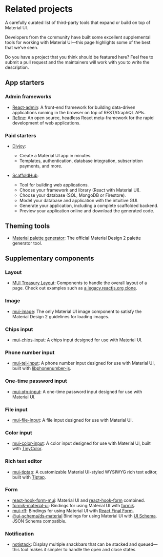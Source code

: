 # Related projects

<p class="description">A carefully curated list of third-party tools that expand or build on top of Material UI.</p>

Developers from the community have built some excellent supplemental tools for working with Material UI—this page highlights some of the best that we've seen.

Do you have a project that you think should be featured here?
Feel free to submit a pull request and the maintainers will work with you to write the description.

## App starters

### Admin frameworks

- [React-admin](https://github.com/marmelab/react-admin): A front-end framework for building data-driven applications running in the browser on top of REST/GraphQL APIs.
- [Refine](https://github.com/refinedev/refine): An open source, headless React meta-framework for the rapid development of web applications.

### Paid starters

- [Divjoy](https://divjoy.com?via=material-ui):

  - Create a Material UI app in minutes.
  - Templates, authentication, database integration, subscription payments, and more.

- [ScaffoldHub](https://v2.scaffoldhub.io/scaffolds/react-material-ui?partner=1):
  - Tool for building web applications.
  - Choose your framework and library (React with Material UI).
  - Choose your database (SQL, MongoDB or Firestore).
  - Model your database and application with the intuitive GUI.
  - Generate your application, including a complete scaffolded backend.
  - Preview your application online and download the generated code.

## Theming tools

- [Material palette generator](https://m2.material.io/inline-tools/color/): The official Material Design 2 palette generator tool.

## Supplementary components

### Layout

- [MUI Treasury Layout](https://mui-treasury.com/?path=/docs/layout-v6-introduction--docs): Components to handle the overall layout of a page. Check out examples such as [a legacy.reactjs.org clone](https://mui-treasury.com/?path=/story/layout-v6-app-react-legacy--react-legacy).

### Image

- [mui-image](https://github.com/benmneb/mui-image): The only Material UI image component to satisfy the Material Design 2 guidelines for loading images.

### Chips input

- [mui-chips-input](https://github.com/viclafouch/mui-chips-input): A chips input designed for use with Material UI.

### Phone number input

- [mui-tel-input](https://github.com/viclafouch/mui-tel-input): A phone number input designed for use with Material UI, built with [libphonenumber-js](https://www.npmjs.com/package/libphonenumber-js).

### One-time password input

- [mui-otp-input](https://github.com/viclafouch/mui-otp-input): A one-time password input designed for use with Material UI.

### File input

- [mui-file-input](https://github.com/viclafouch/mui-file-input): A file input designed for use with Material UI.

### Color input

- [mui-color-input](https://github.com/viclafouch/mui-color-input): A color input designed for use with Material UI, built with [TinyColor](https://tinycolor.vercel.app/).

### Rich text editor

- [mui-tiptap](https://github.com/sjdemartini/mui-tiptap): A customizable Material UI-styled WYSIWYG rich text editor, built with [Tiptap](https://tiptap.dev/).

### Form

<!-- To sync with text-fields.md -->

- [react-hook-form-mui](https://github.com/dohomi/react-hook-form-mui): Material UI and [react-hook-form](https://react-hook-form.com/) combined.
- [formik-material-ui](https://github.com/stackworx/formik-mui): Bindings for using Material UI with [formik](https://formik.org/).
- [mui-rff](https://github.com/lookfirst/mui-rff): Bindings for using Material UI with [React Final Form](https://final-form.org/react).
- [@ui-schema/ds-material](https://www.npmjs.com/package/@ui-schema/ds-material) Bindings for using Material UI with [UI Schema](https://github.com/ui-schema/ui-schema). JSON Schema compatible.

### Notification

- [notistack](https://github.com/iamhosseindhv/notistack): Display multiple snackbars that can be stacked and queued—this tool makes it simpler to handle the open and close states.
